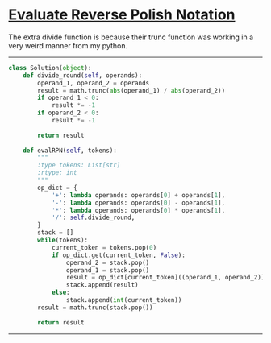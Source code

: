 # [Evaluate Reverse Polish Notation](https://leetcode.com/explore/interview/card/top-interview-questions-medium/114/others/823/)

The extra divide function is because their trunc function was working in a very weird manner from my python.
___
```python
class Solution(object):
    def divide_round(self, operands):
        operand_1, operand_2 = operands
        result = math.trunc(abs(operand_1) / abs(operand_2))
        if operand_1 < 0:
            result *= -1
        if operand_2 < 0:
            result *= -1
            
        return result
    
    def evalRPN(self, tokens):
        """
        :type tokens: List[str]
        :rtype: int
        """
        op_dict = {
            '+': lambda operands: operands[0] + operands[1],
            '-': lambda operands: operands[0] - operands[1],
            '*': lambda operands: operands[0] * operands[1],
            '/': self.divide_round,
        }
        stack = []
        while(tokens):
            current_token = tokens.pop(0)
            if op_dict.get(current_token, False):
                operand_2 = stack.pop()
                operand_1 = stack.pop()
                result = op_dict[current_token]((operand_1, operand_2))
                stack.append(result)
            else:
                stack.append(int(current_token))
        result = math.trunc(stack.pop())
        
        return result
```
___